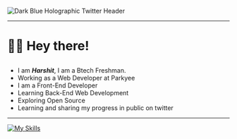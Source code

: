 ![Dark Blue Holographic Twitter Header](https://github.com/harshitcodes22/harshitcodes22/assets/110489265/66ef5257-9e7b-4442-869a-5e572eba0e69)
<hr>

# 🙋‍♂️ Hey there!

##

- I am **_Harshit_**, I am a Btech Freshman.
- Working as a Web Developer at Parkyee
- I am a Front-End Developer
- Learning Back-End Web Development
- Exploring Open Source
- Learning and sharing my progress in public on twitter
<hr>

  
[![My Skills](https://skillicons.dev/icons?i=js,html,css,react,vue,bootstrap,git,github,cpp,discord)](https://skillicons.dev)
